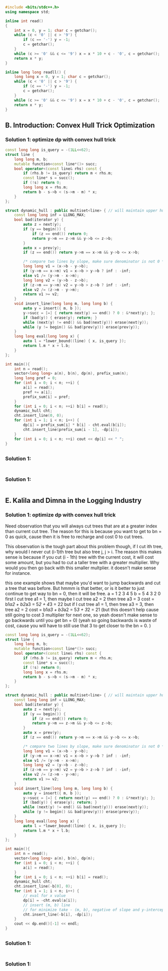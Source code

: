 
```cpp
#include <bits/stdc++.h>
using namespace std;

inline int read()
{
	int x = 0, y = 1; char c = getchar();
	while (c < '0' || c > '9') {
		if (c == '-') y = -1;
		c = getchar();
	}
	while (c >= '0' && c <= '9') x = x * 10 + c - '0', c = getchar();
	return x * y;
}

inline long long readll() {
	long long x = 0, y = 1; char c = getchar();
	while (c < '0' || c > '9') {
		if (c == '-') y = -1;
		c = getchar();
	}
	while (c >= '0' && c <= '9') x = x * 10 + c - '0', c = getchar();
	return x * y;
}
```

## B. Introduction: Convex Hull Trick Optimization

### Solution 1:  optimize dp with convex hull trick

```cpp
const long long is_query = -(1LL<<62);
struct line {
    long long m, b;
    mutable function<const line*()> succ;
    bool operator<(const line& rhs) const {
        if (rhs.b != is_query) return m < rhs.m;
        const line* s = succ();
        if (!s) return 0;
        long long x = rhs.m;
        return b - s->b < (s->m - m) * x;
    }
};

struct dynamic_hull : public multiset<line> { // will maintain upper hull for maximum
    const long long inf = LLONG_MAX;
    bool bad(iterator y) {
        auto z = next(y);
        if (y == begin()) {
            if (z == end()) return 0;
            return y->m == z->m && y->b <= z->b;
        }
        auto x = prev(y);
        if (z == end()) return y->m == x->m && y->b <= x->b;

		/* compare two lines by slope, make sure denominator is not 0 */
        long long v1 = (x->b - y->b);
        if (y->m == x->m) v1 = x->b > y->b ? inf : -inf;
        else v1 /= (y->m - x->m);
        long long v2 = (y->b - z->b);
        if (z->m == y->m) v2 = y->b > z->b ? inf : -inf;
        else v2 /= (z->m - y->m);
        return v1 >= v2;
    }
    void insert_line(long long m, long long b) {
        auto y = insert({ m, b });
        y->succ = [=] { return next(y) == end() ? 0 : &*next(y); };
        if (bad(y)) { erase(y); return; }
        while (next(y) != end() && bad(next(y))) erase(next(y));
        while (y != begin() && bad(prev(y))) erase(prev(y));
    }
    long long eval(long long x) {
        auto l = *lower_bound((line) { x, is_query });
        return l.m * x + l.b;
    }
};

int main(){
	int n = read();
	vector<long long> a(n), b(n), dp(n), prefix_sum(n);
	long long pref = 0;
	for (int i = 0; i < n; ++i) {
		a[i] = read();
		pref += a[i];
		prefix_sum[i] = pref;
	}
	for (int i = 0; i < n; ++i) b[i] = read();
	dynamic_hull cht;
	cht.insert_line(0, 0);
	for (int i = 1; i < n; i++) {
		dp[i] = prefix_sum[i] * b[i] - cht.eval(b[i]);
		cht.insert_line(prefix_sum[i - 1], -dp[i]);
	}
	for (int i = 0; i < n; ++i) cout << dp[i] << " ";
}
```

##

### Solution 1: 

```cpp

```

##

### Solution 1: 

```cpp

```

## E. Kalila and Dimna in the Logging Industry

### Solution 1:  optimize dp with convex hull trick

Need observation that you will always cut trees that are at a greater index than current cut tree.  The reason for this is because you want to get to bn = 0 as quick, cause then it is free to recharge and cost 0 to cut trees. 

This observation is the tough part about this problem though, if I cut ith tree, why would I never cut (i-1)th tree but also tree j, j > i.  The reason this makes sense is because if you cut (i - 1th) tree with the current cost, it will cost some amount, but you had to cut a taller tree with a greater multiplier.  Why would you then go back with this smaller multplier.  it doesn't make sense for instance.

this one example shows that maybe you'd want to jump backwards and cut a tree that was before.  But hmmm is that better, or is it better to just continue to get way to bn = 0, then it will be free. 
a = 1 2 3 4 5
b = 5 4 3 2 0
first I cut tree a1 = 1, then maybe I cut tree a2 = 2 then tree a3 = 3
cost = b1*a2 + b2*a3 = 5*2 + 4*3 = 22
but if I cut tree a1 = 1, then tree a3 = 3, then tree a2 = 2
cost = b1*a3 + b3*a2 = 5*3 + 3*2 = 21 (but this doesn't help cause still going to cost 3 multiplier for next one, so yeah doesn't make sense to go backwards until you get bn = 0) (yeah so going backwards is waste of cost, cause you will have to still use that 3 to get closer to the bn = 0. )

```cpp
const long long is_query = -(1LL<<62);
struct line {
    long long m, b;
    mutable function<const line*()> succ;
    bool operator<(const line& rhs) const {
        if (rhs.b != is_query) return m < rhs.m;
        const line* s = succ();
        if (!s) return 0;
        long long x = rhs.m;
        return b - s->b < (s->m - m) * x;
    }
};

struct dynamic_hull : public multiset<line> { // will maintain upper hull for maximum
    const long long inf = LLONG_MAX;
    bool bad(iterator y) {
        auto z = next(y);
        if (y == begin()) {
            if (z == end()) return 0;
            return y->m == z->m && y->b <= z->b;
        }
        auto x = prev(y);
        if (z == end()) return y->m == x->m && y->b <= x->b;

		/* compare two lines by slope, make sure denominator is not 0 */
        long long v1 = (x->b - y->b);
        if (y->m == x->m) v1 = x->b > y->b ? inf : -inf;
        else v1 /= (y->m - x->m);
        long long v2 = (y->b - z->b);
        if (z->m == y->m) v2 = y->b > z->b ? inf : -inf;
        else v2 /= (z->m - y->m);
        return v1 >= v2;
    }
    void insert_line(long long m, long long b) {
        auto y = insert({ m, b });
        y->succ = [=] { return next(y) == end() ? 0 : &*next(y); };
        if (bad(y)) { erase(y); return; }
        while (next(y) != end() && bad(next(y))) erase(next(y));
        while (y != begin() && bad(prev(y))) erase(prev(y));
    }
    long long eval(long long x) {
        auto l = *lower_bound((line) { x, is_query });
        return l.m * x + l.b;
    }
};

int main(){
	int n = read();
	vector<long long> a(n), b(n), dp(n);
	for (int i = 0; i < n; ++i) {
		a[i] = read();
	}
	for (int i = 0; i < n; ++i) b[i] = read();
	dynamic_hull cht;
	cht.insert_line(-b[0], 0);
	for (int i = 1; i < n; i++) {
		// eval for x value
		dp[i] = -cht.eval(a[i]);
		// insert (m, b) line
		// for minimize take - (m, b), negative of slope and y-intercept
		cht.insert_line(-b[i], -dp[i]);
	}
	cout << dp.end()[-1] << endl;
}
```

##

### Solution 1: 

```cpp

```

##

### Solution 1: 

```cpp

```